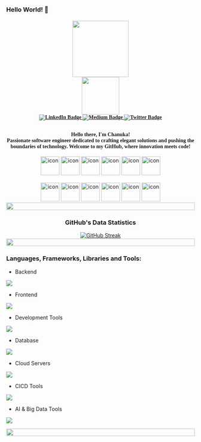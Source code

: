 ### Hello World! 👋 
<!-- ## Hello There  -->
<!-- <style>
  font-face{
      font-family:disney;
  }
</style> -->

<h4 style="font-family:cursive"  align="center">
<a><img src="https://profile-counter.glitch.me/cdin8619-0/count.svg" width="150px"/></a>
<br/>
<div id="header" align="center">
  <img src="https://media.giphy.com/media/M9gbBd9nbDrOTu1Mqx/giphy.gif" width="100"/>
</div>
  <div id="badges">
  <a href="https://www.linkedin.com/in/cdinuwan/">
    <img src="https://img.shields.io/badge/LinkedIn-blue?style=for-the-badge&logo=linkedin&logoColor=white" alt="LinkedIn Badge"/>
  </a>
  <a href="https://medium.com/@cdinuwan">
    <img src="https://img.shields.io/badge/Medium-black?style=for-the-badge&logo=medium&logoColor=white" alt="Medium Badge"/>
  </a>
  <a href="https://twitter.com/HECDinuwan">
    <img src="https://img.shields.io/badge/Twitter-blue?style=for-the-badge&logo=twitter&logoColor=white" alt="Twitter Badge"/>
  </a>
</div>
<br/>

[//]: # (<img src="https://raw.githubusercontent.com/MartinHeinz/MartinHeinz/master/wave.gif" width="50px" align="center">)
Hello there, I'm Chanuka!
<br/>
Passionate software engineer dedicated to crafting elegant solutions and pushing the boundaries of technology. Welcome to my GitHub, where innovation meets code!
<br/> 
</h4>

<div align="center">
  <img src="https://techstack-generator.vercel.app/java-icon.svg" alt="icon" width="50" height="50" />
  <img src="https://techstack-generator.vercel.app/python-icon.svg" alt="icon" width="50" height="50" />
  <img src="https://techstack-generator.vercel.app/ts-icon.svg" alt="icon" width="50" height="50" />
  <img src="https://techstack-generator.vercel.app/js-icon.svg" alt="icon"width="50" height="50" />
  <img src="https://techstack-generator.vercel.app/react-icon.svg" alt="icon" width="50" height="50" />
 <img src="https://techstack-generator.vercel.app/mysql-icon.svg" alt="icon" width="50" height="50" />
</div>

<br>

<div align="center">
  <img src="https://techstack-generator.vercel.app/docker-icon.svg" alt="icon" width="50" height="50" />
  <img src="https://techstack-generator.vercel.app/aws-icon.svg" alt="icon" width="50" height="50" />
  <img src="https://techstack-generator.vercel.app/github-icon.svg" alt="icon" width="50" height="50" />
  <img src="https://techstack-generator.vercel.app/prettier-icon.svg" alt="icon" width="50" height="50" />
  <img src="https://techstack-generator.vercel.app/restapi-icon.svg" alt="icon" width="50" height="50" />
  <img src="https://techstack-generator.vercel.app/graphql-icon.svg" alt="icon" width="50" height="50" />
</div>

<img src="https://i.imgur.com/dBaSKWF.gif" height="20" width="100%">

<div align="center">
  <h3>GitHub's Data Statistics</h3>
  <a href="https://git.io/streak-stats">
    <img src="https://streak-stats.demolab.com/?user=cdin8619-0&theme=dark" alt="GitHub Streak" />
  </a>
</div>

<img src="https://i.imgur.com/dBaSKWF.gif" height="20" width="100%">

<h3 align="left">Languages, Frameworks, Libraries and Tools:</h3>

- Backend
 <p align="left">
  <a href="https://skillicons.dev">
    <img src="https://skillicons.dev/icons?i=java,nodejs,spring,fastapi,express,nestjs,python,django,dotnet,fastapi,flask,gradle,redis,ts,selenium" />
  </a>
</p>

- Frontend
<p align="left">
  <a href="https://skillicons.dev">
    <img src="https://skillicons.dev/icons?i=ts,js,react,nextjs,tailwind,materialui,html,css,bootstrap,cypress,flutter" />
  </a>
</p>

- Development Tools
<p align="left">
  <a href="https://skillicons.dev">
    <img src="https://skillicons.dev/icons?i=git,github,docker,idea,vscode,postman,linux,androidstudio,atom,elasticsearch,grafana,kali,kubernetes,terraform,webstorm,vscode,visualstudio" />
  </a>
</p>

- Database
<p align="left">
  <a href="https://skillicons.dev">
    <img src="https://skillicons.dev/icons?i=mongodb,mysql,dynamodb,firebase" />
  </a>
</p>

- Cloud Servers
<p align="left">
  <a href="https://skillicons.dev">
    <img src="https://skillicons.dev/icons?i=aws" />
  </a>
</p>

- CICD Tools
<p align="left">
  <a href="https://skillicons.dev">
    <img src="https://skillicons.dev/icons?i=gitlab,jenkins" />
  </a>
</p>

- AI & Big Data Tools
<p align="left">
  <a href="https://skillicons.dev">
    <img src="https://skillicons.dev/icons?i=anaconda,opencv,sklearn" />
  </a>
</p>

<img src="https://i.imgur.com/dBaSKWF.gif" height="20" width="100%">

[//]: # (### Socials & Visit Count)

[//]: # (<a><img src="https://profile-counter.glitch.me/chanuka/count.svg" width="150px"/></a>)

</a>
